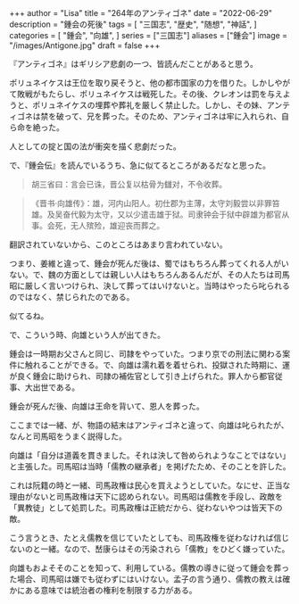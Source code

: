 +++
author = "Lisa"
title = "264年のアンティゴネ"
date = "2022-06-29"
description = "鍾会の死後"
tags = [
    "三国志",
    "歴史",
    "随想",
    "神話",
]
categories = [
    "鍾会",
    "向雄",
]
series = ["三国志"]
aliases = ["鍾会"]
image = "/images/Antigone.jpg"
draft = false
+++

『アンティゴネ』はギリシア悲劇の一つ、皆読んだことがあると思う。

ポリュネイケスは王位を取り戻そうと、他の都市国家の力を借りた。しかしやがて敗戦がもたらし、ポリュネイケスは戦死した。その後、クレオンは罰を与えようと、ポリュネイケスの埋葬や葬礼を厳しく禁止した。しかし、その妹、アンティゴネは禁を破って、兄を葬った。そのため、アンティゴネは牢に入れられ、自ら命を絶った。

人としての掟と国の法が衝突を描く悲劇だった。

で、『鍾会伝』を読んでいるうち、急に似てるところがあるだなと思った。

> 胡三省曰：言会已诛，晋公复以枯骨为讎对，不令收葬。

> 《晋书·向雄传》：雄，河内山阳人。初仕郡为主薄，太守刘毅尝以非罪笞雄。及吴奋代毅为太守，又以少遣击雄于狱。司隶钟会于狱中辟雄为都官从事。会死，无人殡殓，雄迎丧而葬之。

翻訳されていないから、このところはあまり言われていない。

つまり、姜維と違って、鍾会が死んだ後は、蜀ではもちろん葬ってくれる人がいない。で、魏の方面としては親しい人はもちろんあるんだが、その人たちは司馬昭に厳しく言いつけられ、決して葬ってはいけないと。当時はやったら叱られるのではなく、禁じられたのである。

似てるね。

で、こういう時、向雄という人が出てきた。

鍾会は一時期お父さんと同じ、司隷をやっていた。つまり京での刑法に関わる案件に触れることができる。で、向雄は濡れ着を着せられ、投獄された時期に、運が良く鍾会に助けられ、司隷の補佐官として引き上げられた。罪人から都官従事、大出世である。

鍾会が死んだ後、向雄は王命を背いて、恩人を葬った。

ここまでは一緒、が、物語の結末はアンティゴネと違って、向雄は叱られたが、なんと司馬昭をうまく説得した。

向雄は「自分は道義を貫きました。それは決して咎められようなことではない」と主張した。司馬昭は当時「儒教の継承者」を掲げたため、そのことを許した。

これは阮籍の時と一緒、司馬政権は民心を買えようとしていた。なにせ、正当な理由がないと司馬政権は天下に認められない。司馬昭は儒教を手段し、政敵を「異教徒」として処罰した。司馬政権は正統だから、従わないやつは皆天下の敵。

こう言うとき、たとえ儒教を信じていたとしても、司馬政権を従わなければ信じないのと一緒。なので、嵆康らはその汚染されら「儒教」をひどく嫌っていた。

向雄もおよそそのことを知って、利用している。儒教の導きに従って鍾会を葬った場合、司馬昭は嫌でも従わずにはいけない。孟子の言う通り、儒教の教えは確かにある意味では統治者の権利を制限する力がある。
